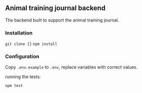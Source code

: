 ## Animal training journal backend 

The backend built to support the animal training journal.

### Installation

```git clone {}```
```npm install```

### Configuration
Copy `.env.example` to `.env`, replace variables with correct values.

running the tests:

```npm test```
